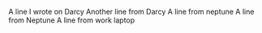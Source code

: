A line I wrote on Darcy
Another line from Darcy
A line from neptune
A line from Neptune
A line from work laptop